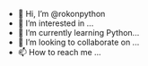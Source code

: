 - 👋 Hi, I’m @rokonpython
- 👀 I’m interested in ...
- 🌱 I’m currently learning Python...
- 💞️ I’m looking to collaborate on ...
- 📫 How to reach me ...

<!---
rokonpython/rokonpython is a ✨ special ✨ repository because its `README.md` (this file) appears on your GitHub profile.
You can click the Preview link to take a look at your changes.
--->
